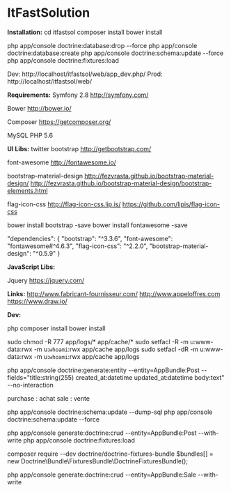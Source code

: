 ItFastSolution
==============

**Installation:** 
cd itfastsol
composer install
bower install

php app/console doctrine:database:drop --force
php app/console doctrine:database:create
php app/console doctrine:schema:update --force
php app/console doctrine:fixtures:load

Dev: http://localhost/itfastsol/web/app_dev.php/
Prod: http://localhost/itfastsol/web/

**Requirements:**
Symfony 2.8
http://symfony.com/

Bower 
http://bower.io/

Composer
https://getcomposer.org/

MySQL
PHP 5.6

**UI Libs:** 
twitter bootstrap
http://getbootstrap.com/

font-awesome
http://fontawesome.io/

bootstrap-material-design
http://fezvrasta.github.io/bootstrap-material-design/
http://fezvrasta.github.io/bootstrap-material-design/bootstrap-elements.html

flag-icon-css
http://flag-icon-css.lip.is/
https://github.com/lipis/flag-icon-css


bower install bootstrap -save
bower install fontawesome -save

   "dependencies": {
      "bootstrap": "^3.3.6",
      "font-awesome": "fontawesome#^4.6.3",
      "flag-icon-css": "^2.2.0",
      "bootstrap-material-design": "^0.5.9"
   }
   
**JavaScript Libs:**

Jquery
https://jquery.com/



**Links:** 
http://www.fabricant-fournisseur.com/
http://www.appeloffres.com
https://www.draw.io/


**Dev:** 

php composer install
bower install


sudo chmod -R 777 app/logs/* app/cache/*
sudo setfacl -R -m u:www-data:rwx -m u:`whoami`:rwx app/cache app/logs
sudo setfacl -dR -m u:www-data:rwx -m u:`whoami`:rwx app/cache app/logs



php app/console doctrine:generate:entity --entity=AppBundle:Post --fields="title:string(255) created_at:datetime updated_at:datetime body:text" --no-interaction

purchase : achat
sale : vente


php app/console doctrine:schema:update --dump-sql
php app/console doctrine:schema:update --force

php app/console generate:doctrine:crud --entity=AppBundle:Post  --with-write
php app/console doctrine:fixtures:load

composer require --dev doctrine/doctrine-fixtures-bundle
$bundles[] = new Doctrine\Bundle\FixturesBundle\DoctrineFixturesBundle();

php app/console generate:doctrine:crud --entity=AppBundle:Sale  --with-write
